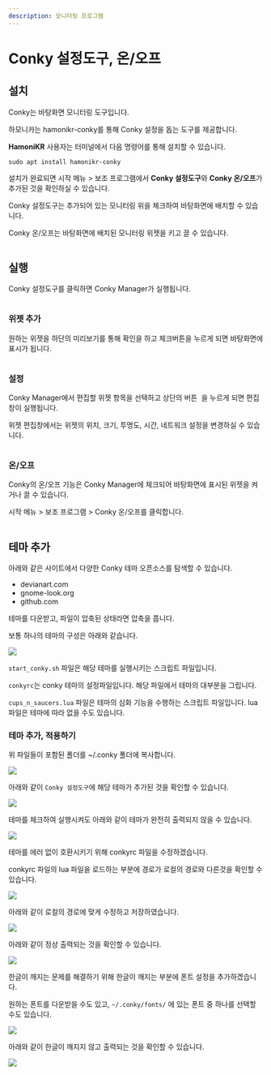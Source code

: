 ```yaml
---
description: 모니터링 프로그램
---
```


# Conky 설정도구, 온/오프

## 설치

Conky는 바탕화면 모니터링 도구입니다.

하모니카는 hamonikr-conky를 통해 Conky 설정을 돕는 도구를 제공합니다.

**HamoniKR** 사용자는 터미널에서 다음 명령어를 통해 설치할 수 있습니다.

```
sudo apt install hamonikr-conky
```

설치가 완료되면 시작 메뉴 > 보조 프로그램에서 **Conky 설정도구**와 **Conky 온/오프**가 추가된 것을 확인하실 수 있습니다.

Conky 설정도구는 추가되어 있는 모니터링 위을 체크하여 바탕화면에 배치할 수 있습니다.

Conky 온/오프는 바탕화면에 배치된 모니터링 위젯을 키고 끌 수 있습니다.

<figure><img src="../../.gitbook/assets/ConkySet_000.png" alt=""><figcaption></figcaption></figure>

## 실행

Conky 설정도구를 클릭하면 Conky Manager가 실행됩니다.

<figure><img src="../../.gitbook/assets/ConkySet_001.png" alt=""><figcaption></figcaption></figure>

### 위젯 추가

원하는 위젯을 하단의 미리보기를 통해 확인을 하고 체크버튼을 누르게 되면 바탕화면에 표시가 됩니다.

<figure><img src="../../.gitbook/assets/ConkySet_002.png" alt=""><figcaption></figcaption></figure>

### 설정

Conky Manager에서 편집할 위젯 항목을 선택하고 상단의 버튼 <img src="../../.gitbook/assets/image (180).png" alt="" data-size="line"> 을 누르게 되면 편집 창이 실행됩니다.

위젯 편집창에서는 위젯의 위치, 크기, 투명도, 시간, 네트워크 설정을 변경하실 수 있습니다.

<figure><img src="../../.gitbook/assets/ConkySet_003.png" alt=""><figcaption></figcaption></figure>

### 온/오프

Conky의 온/오프 기능은 Conky Manager에 체크되어 바탕화면에 표시된 위젯을 켜거나 끌 수 있습니다.

시작 메뉴 > 보조 프로그램 > Conky 온/오프를 클릭합니다.

<figure><img src="../../.gitbook/assets/ConkyOnOff_001.png" alt=""><figcaption></figcaption></figure>

## 테마 추가

아래와 같은 사이트에서 다양한 Conky 테마 오픈소스를 탐색할 수 있습니다.

* devianart.com
* gnome-look.org
* github.com

테마를 다운받고, 파일이 압축된 상태라면 압축을 풉니다.

보통 하나의 테마의 구성은 아래와 같습니다.

![](<../../.gitbook/assets/스크린샷, 2021-05-20 11-30-03.png>)

`start_conky.sh` 파일은 해당 테마를 실행시키는 스크립트 파일입니다.

`conkyrc`는 conky 테마의 설정파일입니다. 해당 파일에서 테마의 대부분을 그립니다.

`cups_n_saucers.lua` 파일은 테마의 심화 기능을 수행하는 스크립트 파일입니다. lua 파일은 테마에 따라 없을 수도 있습니다.



### 테마 추가, 적용하기

위 파일들이 포함된 폴더를 \~/.conky 폴더에 복사합니다.

![](<../../.gitbook/assets/스크린샷, 2021-05-20 11-43-04.png>)

아래와 같이 `Conky 설정도구`에 해당 테마가 추가된 것을 확인할 수 있습니다.

![](<../../.gitbook/assets/스크린샷, 2021-05-20 11-40-22.png>)

테마를 체크하여 실행시켜도 아래와 같이 테마가 완전히 출력되지 않을 수 있습니다.

![](<../../.gitbook/assets/image (264).png>)

테마를 에러 없이 호환시키기 위해 conkyrc 파일을 수정하겠습니다.

conkyrc 파일의 lua 파일을 로드하는 부분에 경로가 로컬의 경로와 다른것을 확인할 수 있습니다.

![](<../../.gitbook/assets/스크린샷, 2021-05-20 11-47-08.png>)

아래와 같이 로컬의 경로에 맞게 수정하고 저장하였습니다.

![](<../../.gitbook/assets/스크린샷, 2021-05-20 11-48-55.png>)

아래와 같이 정상 출력되는 것을 확인할 수 있습니다.

![](<../../.gitbook/assets/image (398).png>)

한글이 깨지는 문제를 해결하기 위해 한글이 깨지는 부분에 폰트 설정을 추가하겠습니다.

원하는 폰트를 다운받을 수도 있고, `~/.conky/fonts/` 에 있는 폰트 중 하나를 선택할 수도 있습니다.

![](<../../.gitbook/assets/스크린샷, 2021-05-20 11-52-21.png>)

아래와 같이 한글이 깨지지 않고 출력되는 것을 확인할 수 있습니다.

![](<../../.gitbook/assets/image (332).png>)



&#x20;

